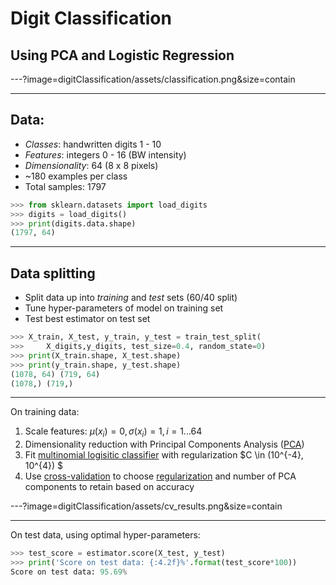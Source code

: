 # Digit Classification 
## Using PCA and Logistic Regression

---?image=digitClassification/assets/classification.png&size=contain

---

## Data: 

* *Classes*: handwritten digits 1 - 10
* *Features*: integers 0 - 16 (BW intensity)
* *Dimensionality*: 64 (8 x 8 pixels)
* ~180 examples per class
* Total samples: 1797

```python
>>> from sklearn.datasets import load_digits
>>> digits = load_digits()
>>> print(digits.data.shape)
(1797, 64)
```

---

## Data splitting

* Split data up into *training* and *test* sets (60/40 split)
* Tune hyper-parameters of model on training set
* Test best estimator on test set
```python
>>> X_train, X_test, y_train, y_test = train_test_split(
>>>     X_digits,y_digits, test_size=0.4, random_state=0)
>>> print(X_train.shape, X_test.shape)
>>> print(y_train.shape, y_test.shape)
(1078, 64) (719, 64)
(1078,) (719,)
```
---
On training data: 

1. Scale features: $\mu(x_i) = 0, \sigma(x_i) = 1, i = 1 ... 64$
2. Dimensionality reduction with Principal Components Analysis ([PCA](https://en.wikipedia.org/wiki/Principal_component_analysis))
3. Fit [multinomial logisitic classifier](https://en.wikipedia.org/wiki/Multinomial_logistic_regression) with regularization $C \in (10^{-4}, 10^{4}) $
4. Use [cross-validation](https://en.wikipedia.org/wiki/Cross-validation_(statistics)) to choose [regularization](https://en.wikipedia.org/wiki/Regularization_(mathematics)) and number of PCA components to retain based on accuracy
 
---?image=digitClassification/assets/cv_results.png&size=contain

---

On test data, using optimal hyper-parameters:
```python
>>> test_score = estimator.score(X_test, y_test)
>>> print('Score on test data: {:4.2f}%'.format(test_score*100))
Score on test data: 95.69%
```


 







